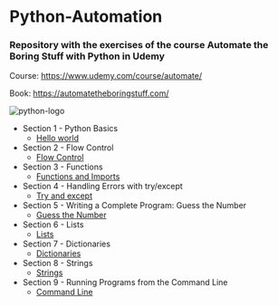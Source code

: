 # Python-Automation

### Repository with the exercises of the course Automate the Boring Stuff with Python in Udemy

Course: https://www.udemy.com/course/automate/

Book: https://automatetheboringstuff.com/

![python-logo](https://user-images.githubusercontent.com/36489953/78834570-0f5b2e80-79ef-11ea-8260-11a33e15fc1c.png)

* Section 1 - Python Basics
    * [Hello world](https://github.com/edwardmartins/Python-Automation/blob/master/01_helloworld.py)
* Section 2 - Flow Control
    * [Flow Control](https://github.com/edwardmartins/Python-Automation/blob/master/02_flow_control.py)
* Section 3 - Functions
    * [Functions and Imports](https://github.com/edwardmartins/Python-Automation/blob/master/03_functions_imports.py)
* Section 4 - Handling Errors with try/except
    * [Try and except](https://github.com/edwardmartins/Python-Automation/blob/master/04_try_except.py)
* Section 5 - Writing a Complete Program: Guess the Number
    * [Guess the Number](https://github.com/edwardmartins/Python-Automation/blob/master/05_guess_the_number.py)
* Section 6 - Lists
    * [Lists](https://github.com/edwardmartins/Python-Automation/blob/master/6-lists.py)
* Section 7 -  Dictionaries
    * [Dictionaries](https://github.com/edwardmartins/Python-Automation/blob/master/07_dictionaries.py)
* Section 8 -  Strings
    * [Strings](https://github.com/edwardmartins/Python-Automation/blob/master/08_strings.py)
* Section 9 -  Running Programs from the Command Line
    * [Command Line](https://github.com/edwardmartins/Python-Automation/blob/master/09_command_line.py)




